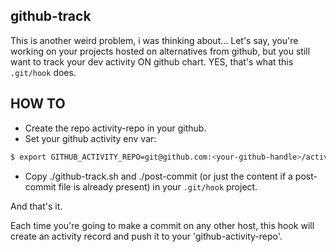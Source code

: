 ## github-track

This is another weird problem, i was thinking about...
Let's say, you're working on your projects hosted on alternatives from github, but you still want to track your dev activity ON github chart.
YES, that's what this `.git/hook` does.

## HOW TO

- Create the repo activity-repo in your github.
- Set your github activity env var:

```bash
$ export GITHUB_ACTIVITY_REPO=git@github.com:<your-github-handle>/activity-repo.git
```
- Copy ./github-track.sh and ./post-commit (or just the content if a post-commit file is already present) in your `.git/hook` project.

And that's it.

Each time you're going to make a commit on any other host, this hook will create an activity record and push it to your 'github-activity-repo'.
